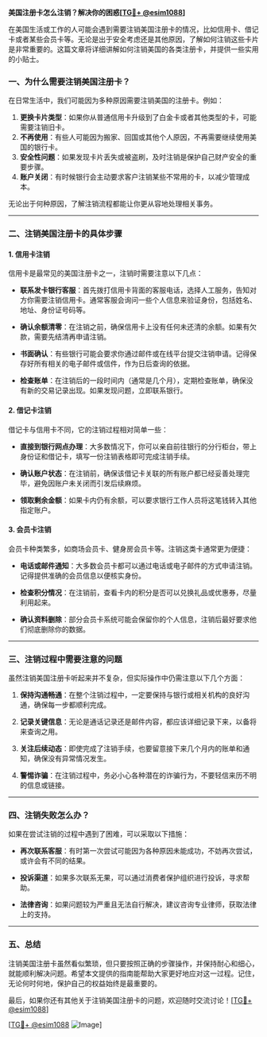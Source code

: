 **美国注册卡怎么注销？解决你的困惑[[TG💪+ @esim1088](https://t.me/s/esim1088)]**

在美国生活或工作的人可能会遇到需要注销美国注册卡的情况，比如信用卡、借记卡或者某些会员卡等。无论是出于安全考虑还是其他原因，了解如何注销这些卡片是非常重要的。这篇文章将详细讲解如何注销美国的各类注册卡，并提供一些实用的小贴士。

### 一、为什么需要注销美国注册卡？

在日常生活中，我们可能因为多种原因需要注销美国的注册卡。例如：

1. **更换卡片类型**：如果你从普通信用卡升级到了白金卡或者其他类型的卡，可能需要注销旧卡。
2. **不再使用**：有些人可能因为搬家、回国或其他个人原因，不再需要继续使用美国的银行卡。
3. **安全性问题**：如果发现卡片丢失或被盗刷，及时注销是保护自己财产安全的重要步骤。
4. **账户关闭**：有时候银行会主动要求客户注销某些不常用的卡，以减少管理成本。

无论出于何种原因，了解注销流程都能让你更从容地处理相关事务。

---

### 二、注销美国注册卡的具体步骤

#### 1. **信用卡注销**
信用卡是最常见的美国注册卡之一，注销时需要注意以下几点：

- **联系发卡银行客服**：首先拨打信用卡背面的客服电话，选择人工服务，告知对方你需要注销信用卡。通常客服会询问一些个人信息来验证身份，包括姓名、地址、身份证号码等。
  
- **确认余额清零**：在注销之前，确保信用卡上没有任何未还清的余额。如果有欠款，需要先结清再申请注销。

- **书面确认**：有些银行可能会要求你通过邮件或在线平台提交注销申请。记得保存好所有相关的电子邮件或信件，作为日后查询的依据。

- **检查账单**：在注销后的一段时间内（通常是几个月），定期检查账单，确保没有新的交易记录出现。如果发现问题，立即联系银行。

#### 2. **借记卡注销**
借记卡与信用卡不同，它的注销过程相对简单一些：

- **直接到银行网点办理**：大多数情况下，你可以亲自前往银行的分行柜台，带上身份证和借记卡，填写一份注销表格即可完成注销手续。

- **确认账户状态**：在注销前，确保该借记卡关联的所有账户都已经妥善处理完毕，避免因账户未关闭而引发后续麻烦。

- **领取剩余金额**：如果卡内仍有余额，可以要求银行工作人员将这笔钱转入其他指定账户。

#### 3. **会员卡注销**
会员卡种类繁多，如商场会员卡、健身房会员卡等。注销这类卡通常更为便捷：

- **电话或邮件通知**：大多数会员卡都可以通过电话或电子邮件的方式申请注销。记得提供准确的会员信息以便核实身份。

- **检查积分情况**：在注销前，查看卡内的积分是否可以兑换礼品或优惠券，尽量利用起来。

- **确认资料删除**：部分会员卡系统可能会保留你的个人信息，注销后最好要求他们彻底删除你的数据。

---

### 三、注销过程中需要注意的问题

虽然注销美国注册卡听起来并不复杂，但实际操作中仍需注意以下几个方面：

1. **保持沟通畅通**：在整个注销过程中，一定要保持与银行或相关机构的良好沟通，确保每一步都顺利完成。

2. **记录关键信息**：无论是通话记录还是邮件内容，都应该详细记录下来，以备将来查询之用。

3. **关注后续动态**：即使完成了注销手续，也要留意接下来几个月内的账单和通知，确保没有异常情况发生。

4. **警惕诈骗**：在注销过程中，务必小心各种潜在的诈骗行为，不要轻信来历不明的信息或链接。

---

### 四、注销失败怎么办？

如果在尝试注销的过程中遇到了困难，可以采取以下措施：

- **再次联系客服**：有时第一次尝试可能因为各种原因未能成功，不妨再次尝试，或许会有不同的结果。

- **投诉渠道**：如果多次联系无果，可以通过消费者保护组织进行投诉，寻求帮助。

- **法律咨询**：如果问题较为严重且无法自行解决，建议咨询专业律师，获取法律上的支持。

---

### 五、总结

注销美国注册卡虽然看似繁琐，但只要按照正确的步骤操作，并保持耐心和细心，就能顺利解决问题。希望本文提供的指南能帮助大家更好地应对这一过程。记住，无论何时何地，保护自己的权益始终是最重要的。

最后，如果你还有其他关于注销美国注册卡的问题，欢迎随时交流讨论！[[TG💪+ @esim1088](https://t.me/s/esim1088)]

[[TG💪+ @esim1088](https://t.me/s/esim1088) ![Image](https://i.postimg.cc/4NQfJmqS/Snipaste-2025-05-13-00-14-12.png)]